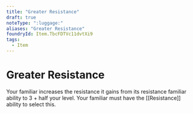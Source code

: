 ```yaml
---
title: "Greater Resistance"
draft: true
noteType: ":luggage:"
aliases: "Greater Resistance"
foundryId: Item.TbcFDTVc11dvtXi9
tags:
  - Item
---
```


# Greater Resistance

Your familiar increases the resistance it gains from its resistance familiar ability to 3 + half your level. Your familiar must have the [[Resistance]] ability to select this.
